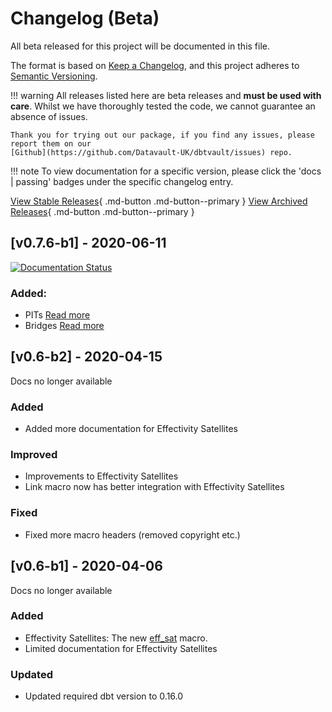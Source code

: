 # Changelog (Beta)
All beta released for this project will be documented in this file.

The format is based on [Keep a Changelog](https://keepachangelog.com/en/1.0.0/),
and this project adheres to [Semantic Versioning](https://semver.org/spec/v2.0.0.html).

!!! warning
    All releases listed here are beta releases and **must be used with care**. 
    Whilst we have thoroughly tested the code, we cannot guarantee an absence of issues. 
    
    Thank you for trying out our package, if you find any issues, please report them on our 
    [Github](https://github.com/Datavault-UK/dbtvault/issues) repo.

!!! note
    To view documentation for a specific version, please click the 'docs | passing' badges under the specific changelog entry. 

[View Stable Releases](index.md){ .md-button .md-button--primary }
[View Archived Releases](archived.md){ .md-button .md-button--primary }

## [v0.7.6-b1] - 2020-06-11
[![Documentation Status](https://readthedocs.org/projects/automate_dv/badge/?version=v0.7.6-b1)](https://automate-dv.readthedocs.io/en/v0.7.6-b1/?badge=v0.7.6-b1)

### Added:
- PITs [Read more](https://automate-dv.readthedocs.io/en/v0.7.6-b1/tutorial/tut_point_in_time/)
- Bridges [Read more](https://automate-dv.readthedocs.io/en/v0.7.6-b1/tutorial/tut_bridges/)

## [v0.6-b2] - 2020-04-15

Docs no longer available

### Added
- Added more documentation for Effectivity Satellites

### Improved
- Improvements to Effectivity Satellites
- Link macro now has better integration with Effectivity Satellites 

### Fixed
- Fixed more macro headers (removed copyright etc.)

## [v0.6-b1] - 2020-04-06

Docs no longer available

### Added

- Effectivity Satellites: The new [eff_sat](../macros/index.md#eff_sat) macro.
- Limited documentation for Effectivity Satellites

### Updated
- Updated required dbt version to 0.16.0